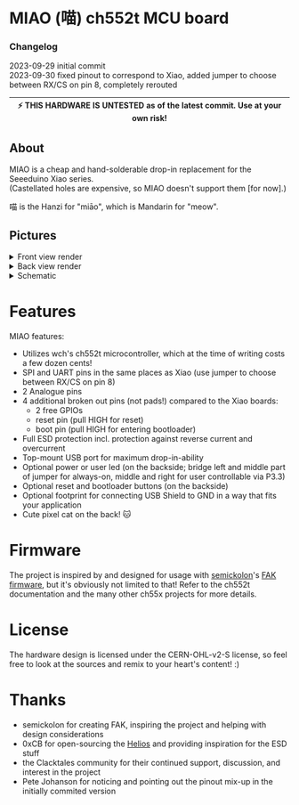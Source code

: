 # MIAO (喵) ch552t MCU board

### Changelog
2023-09-29 initial commit  
2023-09-30 fixed pinout to correspond to Xiao, added jumper to choose between RX/CS on pin 8, completely rerouted

| :zap: **THIS HARDWARE IS UNTESTED** as of the latest commit. **Use at your own risk!** |
|----------------------------------------------------------------------------------------|

## About
MIAO is a cheap and hand-solderable drop-in replacement for the Seeeduino Xiao series.  
(Castellated holes are expensive, so MIAO doesn't support them [for now].)

喵 is the Hanzi for "miāo", which is Mandarin for "meow".

## Pictures
<details>
<summary> Front view render </summary>

![miaofront](https://github.com/kilipan/miao/blob/main/img/miao_3d_front.png?raw=true)

</details>
<details>
<summary> Back view render </summary>

![miaoback](https://github.com/kilipan/miao/blob/main/img/miao_3d_back.png?raw=true)

</details>
<details>
<summary> Schematic </summary>

![miaoschematic](https://github.com/kilipan/miao/blob/main/img/miao_schematic.png?raw=true)

</details>

# Features
MIAO features:
- Utilizes wch's ch552t microcontroller, which at the time of writing costs a few dozen cents! 
- SPI and UART pins in the same places as Xiao (use jumper to choose between RX/CS on pin 8)
- 2 Analogue pins
- 4 additional broken out pins (not pads!) compared to the Xiao boards:
  - 2 free GPIOs
  - reset pin (pull HIGH for reset)
  - boot pin (pull HIGH for entering bootloader)
- Full ESD protection incl. protection against reverse current and overcurrent
- Top-mount USB port for maximum drop-in-ability
- Optional power or user led (on the backside; bridge left and middle part of jumper for always-on, middle and right for user controllable via P3.3)
- Optional reset and bootloader buttons (on the backside)
- Optional footprint for connecting USB Shield to GND in a way that fits your application
- Cute pixel cat on the back! 🐱


# Firmware
The project is inspired by and designed for usage with
[semickolon](https://github.com/semickolon/)'s
[FAK firmware](https://github.com/semickolon/fak/), but it's obviously not
limited to that! Refer to the ch552t documentation and the many other ch55x
projects for more details.

# License
The hardware design is licensed under the CERN-OHL-v2-S license, so feel free
to look at the sources and remix to your heart's content! :)

# Thanks
- semickolon for creating FAK, inspiring the project and helping with design considerations
- 0xCB for open-sourcing the [Helios](https://github.com/0xCB-dev/0xCB-Helios/) and providing inspiration for the ESD stuff
- the Clacktales community for their continued support, discussion, and interest in the project
- Pete Johanson for noticing and pointing out the pinout mix-up in the initially commited version
